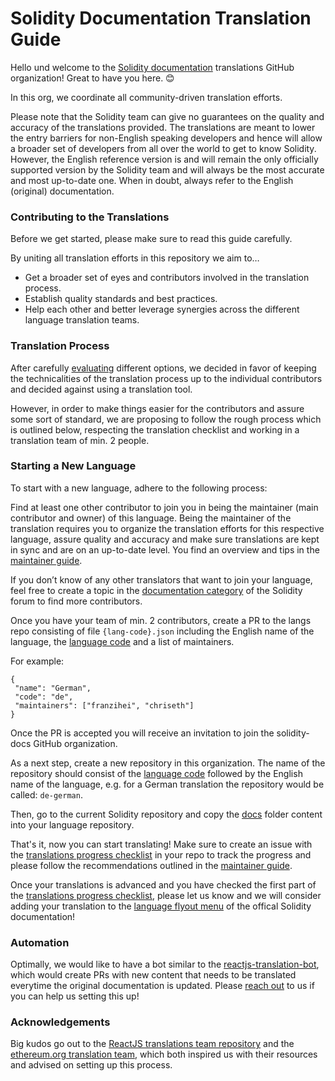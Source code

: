 # Solidity Documentation Translation Guide

Hello und welcome to the [Solidity documentation](http://docs.soliditylang.org/) translations GitHub organization! Great to have you here. 😊

In this org, we coordinate all community-driven translation efforts. 

Please note that the Solidity team can give no guarantees on the quality and accuracy of the translations provided. The translations are meant to lower the entry barriers for non-English speaking developers and hence will allow a broader set of developers from all over the world to get to know Solidity. However, the English reference version is and will remain the only officially supported version by the Solidity team and will always be the most accurate and most up-to-date one. When in doubt, always refer to the English (original) documentation.

### Contributing to the Translations

Before we get started, please make sure to read this guide carefully.

By uniting all translation efforts in this repository we aim to…
- Get a broader set of eyes and contributors involved in the translation process.
- Establish quality standards and best practices.
- Help each other and better leverage synergies across the different language translation teams. 

### Translation Process

After carefully [evaluating](https://github.com/ethereum/solidity/issues/10119) different options, we decided in favor of keeping the technicalities of the translation process up to the individual contributors and decided against using a translation tool.

However, in order to make things easier for the contributors and assure some sort of standard, we are proposing to follow the rough process which is outlined below, respecting the translation checklist and working in a translation team of min. 2 people.

### Starting a New Language

To start with a new language, adhere to the following process:

Find at least one other contributor to join you in being the maintainer (main contributor and owner) of this language. Being the maintainer of the translation requires you to organize the translation efforts for this respective language, assure quality and accuracy and make sure translations are kept in sync and are on an up-to-date level. You find an overview and tips in the [maintainer guide](https://github.com/solidity-docs/translation-guide/blob/main/maintainer-guide.md).

If you don’t know of any other translators that want to join your language, feel free to create a topic in the [documentation category](https://forum.soliditylang.org/c/documentation/8) of the Solidity forum to find more contributors.

Once you have your team of min. 2 contributors, create a PR to the langs repo consisting of file ``{lang-code}.json`` including the English name of the language, the [language code](https://en.wikipedia.org/wiki/List_of_ISO_639-1_codes) and a list of maintainers.

For example:

```
{
 "name": "German",
 "code": "de",
 "maintainers": ["franzihei", "chriseth"]
}
```

Once the PR is accepted you will receive an invitation to join the solidity-docs GitHub organization.

As a next step, create a new repository in this organization. The name of the repository should consist of the [language code](https://en.wikipedia.org/wiki/List_of_ISO_639-1_codes) followed by the English name of the language, e.g. for a German translation the repository would be called: ``de-german``. 

Then, go to the current Solidity repository and copy the [docs](https://github.com/ethereum/solidity/tree/develop/docs) folder content into your language repository.

That's it, now you can start translating! Make sure to create an issue with the [translations progress checklist](https://github.com/solidity-docs/translation-guide/blob/main/progress-checklist.md) in your repo to track the progress and please follow the recommendations outlined in the [maintainer guide](https://github.com/solidity-docs/translation-guide/blob/main/maintainer-guide.md).

Once your translations is advanced and you have checked the first part of the [translations progress checklist](https://github.com/solidity-docs/translation-guide/blob/main/progress-checklist.md), please let us know and we will consider adding your translation to the [language flyout menu](https://docs.readthedocs.io/en/stable/localization.html#project-with-multiple-translations) of the offical Solidity documentation!

### Automation

Optimally, we would like to have a bot similar to the [reactjs-translation-bot](https://github.com/reactjs-translation-bot), which would create PRs with new content that needs to be translated everytime the original documentation is updated. Please [reach out](https://forum.soliditylang.org/t/new-translation-workflow-for-solidity-documentation/34) to us if you can help us setting this up!

### Acknowledgements

Big kudos go out to the [ReactJS translations team repository](https://github.com/reactjs/reactjs.org-translation) and the [ethereum.org translation team](https://ethereum.org/en/contributing/translation-program/), which both inspired us with their resources and advised on setting up this process.
